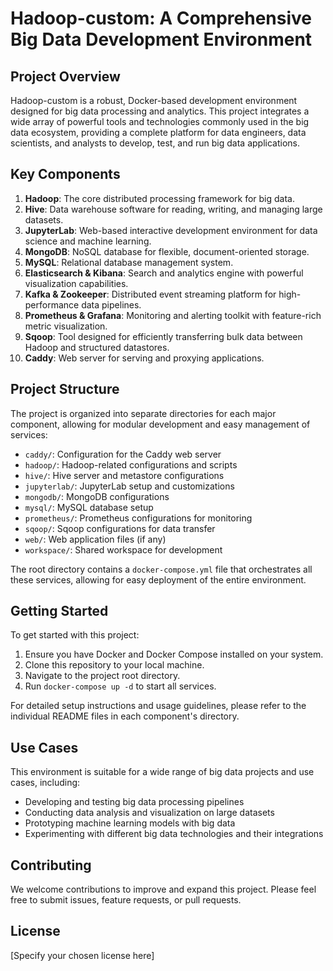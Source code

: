 # Hadoop-custom: A Comprehensive Big Data Development Environment

## Project Overview

Hadoop-custom is a robust, Docker-based development environment designed for big data processing and analytics. This project integrates a wide array of powerful tools and technologies commonly used in the big data ecosystem, providing a complete platform for data engineers, data scientists, and analysts to develop, test, and run big data applications.

## Key Components

1. **Hadoop**: The core distributed processing framework for big data.
2. **Hive**: Data warehouse software for reading, writing, and managing large datasets.
3. **JupyterLab**: Web-based interactive development environment for data science and machine learning.
4. **MongoDB**: NoSQL database for flexible, document-oriented storage.
5. **MySQL**: Relational database management system.
6. **Elasticsearch & Kibana**: Search and analytics engine with powerful visualization capabilities.
7. **Kafka & Zookeeper**: Distributed event streaming platform for high-performance data pipelines.
8. **Prometheus & Grafana**: Monitoring and alerting toolkit with feature-rich metric visualization.
9. **Sqoop**: Tool designed for efficiently transferring bulk data between Hadoop and structured datastores.
10. **Caddy**: Web server for serving and proxying applications.

## Project Structure

The project is organized into separate directories for each major component, allowing for modular development and easy management of services:

- `caddy/`: Configuration for the Caddy web server
- `hadoop/`: Hadoop-related configurations and scripts
- `hive/`: Hive server and metastore configurations
- `jupyterlab/`: JupyterLab setup and customizations
- `mongodb/`: MongoDB configurations
- `mysql/`: MySQL database setup
- `prometheus/`: Prometheus configurations for monitoring
- `sqoop/`: Sqoop configurations for data transfer
- `web/`: Web application files (if any)
- `workspace/`: Shared workspace for development

The root directory contains a `docker-compose.yml` file that orchestrates all these services, allowing for easy deployment of the entire environment.

## Getting Started

To get started with this project:

1. Ensure you have Docker and Docker Compose installed on your system.
2. Clone this repository to your local machine.
3. Navigate to the project root directory.
4. Run `docker-compose up -d` to start all services.

For detailed setup instructions and usage guidelines, please refer to the individual README files in each component's directory.

## Use Cases

This environment is suitable for a wide range of big data projects and use cases, including:

- Developing and testing big data processing pipelines
- Conducting data analysis and visualization on large datasets
- Prototyping machine learning models with big data
- Experimenting with different big data technologies and their integrations

## Contributing

We welcome contributions to improve and expand this project. Please feel free to submit issues, feature requests, or pull requests.

## License

[Specify your chosen license here]
